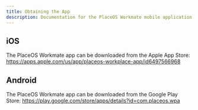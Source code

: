 ```yaml
---
title: Obtaining the App
description: Documentation for the PlaceOS Workmate mobile application
---
```


## iOS
The PlaceOS Workmate app can be downloaded from the Apple App Store: https://apps.apple.com/us/app/placeos-workplace-app/id6497566968

## Android
The PlaceOS Workmate app can be downloaded from the Google Play Store: https://play.google.com/store/apps/details?id=com.placeos.wpa
